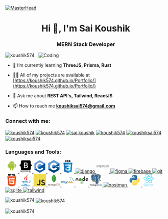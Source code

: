 [![MasterHead](https://www.google.com/search?sca_esv=c796b4c45112019f&rlz=1C1JJTC_enIN1044IN1044&sxsrf=ACQVn0-Yjn_EgDoZWs_GnqNLhH19cui_0Q:1709228881311&q=github+masterhead&tbm=isch&source=lnms&sa=X&ved=2ahUKEwjewb3ijdGEAxWgRmwGHa4uCo8Q0pQJegQIDhAB&biw=1536&bih=695&dpr=1.25#imgrc=kfpqCuXmfeFi9M)](https://www.google.com/search?q=!%5BMasterHead%5D(https%3A%2F%2Fencrypted-tbn0.gstatic.com%2Fimages%3Fq%3Dtbn%3AANd9GcRjPa6iaycEPzQ8OxxAl4GIRm1pKCDB3VZdnQ%26usqp%3DCAU)&rlz=1C1JJTC_enIN1044IN1044&oq=!%5BMasterHead%5D(https%3A%2F%2Fencrypted-tbn0.gstatic.com%2Fimages%3Fq%3Dtbn%3AANd9GcRjPa6iaycEPzQ8OxxAl4GIRm1pKCDB3VZdnQ%26usqp%3DCAU)&gs_lcrp=EgZjaHJvbWUyBggAEEUYOdIBBzc1M2owajeoAgCwAgA&sourceid=chrome&ie=UTF-8)

<h1 align="center">Hi 👋, I'm Sai Koushik</h1>
<h3 align="center">MERN Stack Developer</h3>
<img align="right" alt="Coding" width="400" src="https://images.squarespace-cdn.com/content/v1/5769fc401b631bab1addb2ab/1541580611624-TE64QGKRJG8SWAIUS7NS/ke17ZwdGBToddI8pDm48kPoswlzjSVMM-SxOp7CV59BZw-zPPgdn4jUwVcJE1ZvWQUxwkmyExglNqGp0IvTJZamWLI2zvYWH8K3-s_4yszcp2ryTI0HqTOaaUohrI8PI6FXy8c9PWtBlqAVlUS5izpdcIXDZqDYvprRqZ29Pw0o/coding-freak.gif">

<p align="left"> <img src="https://komarev.com/ghpvc/?username=koushik574&label=Profile%20views&color=0e75b6&style=flat" alt="koushik574" /> </p>

- 🌱 I’m currently learning **ThreeJS, Prisma, Rust**

- 👨‍💻 All of my projects are available at [https://koushik574.github.io/Portfolio/](https://koushik574.github.io/Portfolio/)

- 💬 Ask me about **REST API's, Tailwind, ReactJS**

- 📫 How to reach me **koushiksai574@gmail.com**

<h3 align="left">Connect with me:</h3>
<p align="left">
<a href="https://dev.to/koushik574" target="blank"><img align="center" src="https://raw.githubusercontent.com/rahuldkjain/github-profile-readme-generator/master/src/images/icons/Social/devto.svg" alt="koushik574" height="30" width="40" /></a>
<a href="https://twitter.com/koushik574" target="blank"><img align="center" src="https://raw.githubusercontent.com/rahuldkjain/github-profile-readme-generator/master/src/images/icons/Social/twitter.svg" alt="koushik574" height="30" width="40" /></a>
<a href="https://linkedin.com/in/sai koushik" target="blank"><img align="center" src="https://raw.githubusercontent.com/rahuldkjain/github-profile-readme-generator/master/src/images/icons/Social/linked-in-alt.svg" alt="sai koushik" height="30" width="40" /></a>
<a href="https://codesandbox.com/koushik574" target="blank"><img align="center" src="https://raw.githubusercontent.com/rahuldkjain/github-profile-readme-generator/master/src/images/icons/Social/codesandbox.svg" alt="koushik574" height="30" width="40" /></a>
<a href="https://www.hackerrank.com/koushiksai574" target="blank"><img align="center" src="https://raw.githubusercontent.com/rahuldkjain/github-profile-readme-generator/master/src/images/icons/Social/hackerrank.svg" alt="koushiksai574" height="30" width="40" /></a>
<a href="https://www.leetcode.com/koushiksai574" target="blank"><img align="center" src="https://raw.githubusercontent.com/rahuldkjain/github-profile-readme-generator/master/src/images/icons/Social/leet-code.svg" alt="koushiksai574" height="30" width="40" /></a>
</p>

<h3 align="left">Languages and Tools:</h3>
<p align="left"> <a href="https://developer.android.com" target="_blank" rel="noreferrer"> <img src="https://raw.githubusercontent.com/devicons/devicon/master/icons/android/android-original-wordmark.svg" alt="android" width="40" height="40"/> </a> <a href="https://getbootstrap.com" target="_blank" rel="noreferrer"> <img src="https://raw.githubusercontent.com/devicons/devicon/master/icons/bootstrap/bootstrap-plain-wordmark.svg" alt="bootstrap" width="40" height="40"/> </a> <a href="https://www.cprogramming.com/" target="_blank" rel="noreferrer"> <img src="https://raw.githubusercontent.com/devicons/devicon/master/icons/c/c-original.svg" alt="c" width="40" height="40"/> </a> <a href="https://www.w3schools.com/cpp/" target="_blank" rel="noreferrer"> <img src="https://raw.githubusercontent.com/devicons/devicon/master/icons/cplusplus/cplusplus-original.svg" alt="cplusplus" width="40" height="40"/> </a> <a href="https://www.w3schools.com/css/" target="_blank" rel="noreferrer"> <img src="https://raw.githubusercontent.com/devicons/devicon/master/icons/css3/css3-original-wordmark.svg" alt="css3" width="40" height="40"/> </a> <a href="https://www.djangoproject.com/" target="_blank" rel="noreferrer"> <img src="https://cdn.worldvectorlogo.com/logos/django.svg" alt="django" width="40" height="40"/> </a> <a href="https://expressjs.com" target="_blank" rel="noreferrer"> <img src="https://raw.githubusercontent.com/devicons/devicon/master/icons/express/express-original-wordmark.svg" alt="express" width="40" height="40"/> </a> <a href="https://www.figma.com/" target="_blank" rel="noreferrer"> <img src="https://www.vectorlogo.zone/logos/figma/figma-icon.svg" alt="figma" width="40" height="40"/> </a> <a href="https://firebase.google.com/" target="_blank" rel="noreferrer"> <img src="https://www.vectorlogo.zone/logos/firebase/firebase-icon.svg" alt="firebase" width="40" height="40"/> </a> <a href="https://git-scm.com/" target="_blank" rel="noreferrer"> <img src="https://www.vectorlogo.zone/logos/git-scm/git-scm-icon.svg" alt="git" width="40" height="40"/> </a> <a href="https://www.w3.org/html/" target="_blank" rel="noreferrer"> <img src="https://raw.githubusercontent.com/devicons/devicon/master/icons/html5/html5-original-wordmark.svg" alt="html5" width="40" height="40"/> </a> <a href="https://www.java.com" target="_blank" rel="noreferrer"> <img src="https://raw.githubusercontent.com/devicons/devicon/master/icons/java/java-original.svg" alt="java" width="40" height="40"/> </a> <a href="https://developer.mozilla.org/en-US/docs/Web/JavaScript" target="_blank" rel="noreferrer"> <img src="https://raw.githubusercontent.com/devicons/devicon/master/icons/javascript/javascript-original.svg" alt="javascript" width="40" height="40"/> </a> <a href="https://www.mongodb.com/" target="_blank" rel="noreferrer"> <img src="https://raw.githubusercontent.com/devicons/devicon/master/icons/mongodb/mongodb-original-wordmark.svg" alt="mongodb" width="40" height="40"/> </a> <a href="https://www.mysql.com/" target="_blank" rel="noreferrer"> <img src="https://raw.githubusercontent.com/devicons/devicon/master/icons/mysql/mysql-original-wordmark.svg" alt="mysql" width="40" height="40"/> </a> <a href="https://nodejs.org" target="_blank" rel="noreferrer"> <img src="https://raw.githubusercontent.com/devicons/devicon/master/icons/nodejs/nodejs-original-wordmark.svg" alt="nodejs" width="40" height="40"/> </a> <a href="https://www.postgresql.org" target="_blank" rel="noreferrer"> <img src="https://raw.githubusercontent.com/devicons/devicon/master/icons/postgresql/postgresql-original-wordmark.svg" alt="postgresql" width="40" height="40"/> </a> <a href="https://postman.com" target="_blank" rel="noreferrer"> <img src="https://www.vectorlogo.zone/logos/getpostman/getpostman-icon.svg" alt="postman" width="40" height="40"/> </a> <a href="https://www.python.org" target="_blank" rel="noreferrer"> <img src="https://raw.githubusercontent.com/devicons/devicon/master/icons/python/python-original.svg" alt="python" width="40" height="40"/> </a> <a href="https://reactjs.org/" target="_blank" rel="noreferrer"> <img src="https://raw.githubusercontent.com/devicons/devicon/master/icons/react/react-original-wordmark.svg" alt="react" width="40" height="40"/> </a> <a href="https://www.sqlite.org/" target="_blank" rel="noreferrer"> <img src="https://www.vectorlogo.zone/logos/sqlite/sqlite-icon.svg" alt="sqlite" width="40" height="40"/> </a> <a href="https://tailwindcss.com/" target="_blank" rel="noreferrer"> <img src="https://www.vectorlogo.zone/logos/tailwindcss/tailwindcss-icon.svg" alt="tailwind" width="40" height="40"/> </a> </p>

<p><img align="left" src="https://github-readme-stats.vercel.app/api/top-langs?username=koushik574&show_icons=true&locale=en&layout=compact" alt="koushik574" /></p>

<p>&nbsp;<img align="center" src="https://github-readme-stats.vercel.app/api?username=koushik574&show_icons=true&locale=en" alt="koushik574" /></p>

<p><img align="center" src="https://github-readme-streak-stats.herokuapp.com/?user=koushik574&" alt="koushik574" /></p>
